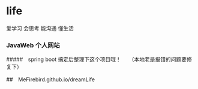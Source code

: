 # life
爱学习  会思考  能沟通    懂生活
### JavaWeb 个人网站

#####　spring boot 搞定后整理下这个项目哦！　　（本地老是报错的问题要修复下）



##　MeFirebird.github.io/dreamLife
